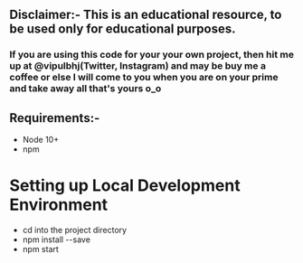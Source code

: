## Disclaimer:- This is an educational resource, to be used only for educational purposes.
### If you are using this code for your your own project, then hit me up at @vipulbhj(Twitter, Instagram) and may be buy me a coffee or else I will come to you when you are on your prime and take away all that's yours o_o

## Requirements:-
* Node 10+
* npm

# Setting up Local Development Environment
* cd into the project directory
* npm install --save
* npm start
